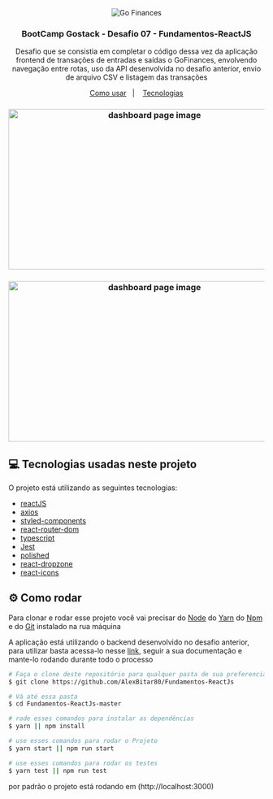 <div align="center">
	<img src="https://user-images.githubusercontent.com/56983783/100900662-d30aa000-34a1-11eb-92fa-06373461ddbf.png" alt="Go Finances"/>
<h3 align="center">
	BootCamp Gostack - Desafio 07 - Fundamentos-ReactJS
</h3>
</div>
<p align="center">
  Desafio que se consistia em completar o código dessa vez da aplicação frontend de transações de entradas e saídas o GoFinances, envolvendo navegação entre rotas, uso da API desenvolvida no desafio anterior, envio de arquivo CSV e listagem das transações
</p>

<p align="center">
  <a href="#gear-como-rodar">Como usar</a>&nbsp;&nbsp;&nbsp;|&nbsp;&nbsp;&nbsp;
  <a href="#computer-tecnologias-usadas-neste-projeto">Tecnologias</a>
</p>

<h3 align="center">
  <img width="559" height="316" src="https://user-images.githubusercontent.com/56983783/100900104-419b2e00-34a1-11eb-8d7c-67864514621c.png" alt="dashboard page image"/>
</h3>

<h3 align="center">
  <img width="559" height="316" src="https://user-images.githubusercontent.com/56983783/100900115-42cc5b00-34a1-11eb-892a-94db488c05db.png" alt="dashboard page image"/>
</h3>

## :computer: Tecnologias usadas neste projeto

O projeto está utilizando as seguintes tecnologias:

-  [reactJS](https://pt-br.reactjs.org/)
-  [axios](https://www.npmjs.com/package/axios)
-  [styled-components](https://styled-components.com/)
-  [react-router-dom](https://reactrouter.com/web/guides/quick-start)
-  [typescript](https://www.typescriptlang.org/)
-  [Jest](https://jestjs.io/)
-  [polished](https://polished.js.org/)
-  [react-dropzone](https://react-dropzone.js.org/)
-  [react-icons](https://react-icons.github.io/react-icons/)

## :gear: Como rodar

Para clonar e rodar esse projeto você vai precisar do [Node](https://nodejs.org/en/) do [Yarn](https://yarnpkg.com/) do [Npm](https://www.npmjs.com/get-npm) e do [Git](https://git-scm.com/) instalado na rua máquina

A aplicação está utilizando o backend desenvolvido no desafio anterior, para utilizar basta acessa-lo nesse [link](https://github.com/AlexBitar80/Database-upload), seguir a sua documentação e mante-lo rodando durante todo o processo

```bash
# Faça o clone deste repositório para qualquer pasta de sua preferencia
$ git clone https://github.com/AlexBitar80/Fundamentos-ReactJs

# Vá até essa pasta
$ cd Fundamentos-ReactJs-master

# rode esses comandos para instalar as dependências
$ yarn || npm install

# use esses comandos para rodar o Projeto
$ yarn start || npm run start

# use esses comandos para rodar os testes
$ yarn test || npm run test
```

por padrão o projeto está rodando em (http://localhost:3000)

